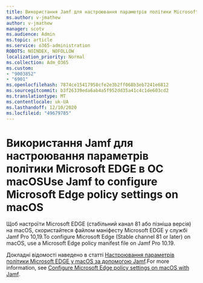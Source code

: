```yaml
---
title: Використання Jamf для настроювання параметрів політики Microsoft EDGE в ОС macOS
ms.author: v-jmathew
author: v-jmathew
manager: scotv
ms.audience: Admin
ms.topic: article
ms.service: o365-administration
ROBOTS: NOINDEX, NOFOLLOW
localization_priority: Normal
ms.collection: Adm_O365
ms.custom:
- "9003852"
- "6901"
ms.openlocfilehash: 7874ce15417958cfe2e3b2ff068b3eb7241e6812
ms.sourcegitcommit: b3f26339eda6ab4a5f952dd35a41c4c1de603cd2
ms.translationtype: MT
ms.contentlocale: uk-UA
ms.lasthandoff: 12/10/2020
ms.locfileid: "49679785"
---
```

# <a name="use-jamf-to-configure-microsoft-edge-policy-settings-on-macos"></a><span data-ttu-id="caa5a-102">Використання Jamf для настроювання параметрів політики Microsoft EDGE в ОС macOS</span><span class="sxs-lookup"><span data-stu-id="caa5a-102">Use Jamf to configure Microsoft Edge policy settings on macOS</span></span>

<span data-ttu-id="caa5a-103">Щоб настроїти Microsoft EDGE (стабільний канал 81 або пізніша версія) на macOS, скористайтеся файлом маніфесту Microsoft EDGE у службі Jamf Pro 10,19.</span><span class="sxs-lookup"><span data-stu-id="caa5a-103">To configure Microsoft Edge (Stable channel 81 or later) on macOS, use a Microsoft Edge policy manifest file on Jamf Pro 10.19.</span></span>

<span data-ttu-id="caa5a-104">Докладні відомості наведено в статті [Настроювання параметрів політики Microsoft EDGE у macOS за допомогою Jamf](https://go.microsoft.com/fwlink/?linkid=2134761).</span><span class="sxs-lookup"><span data-stu-id="caa5a-104">For more information, see [Configure Microsoft Edge policy settings on macOS with Jamf](https://go.microsoft.com/fwlink/?linkid=2134761).</span></span>
